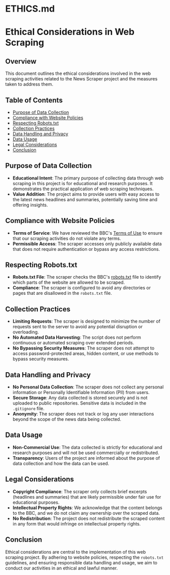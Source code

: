 # ETHICS.md

# Ethical Considerations in Web Scraping

## Overview

This document outlines the ethical considerations involved in the web scraping activities related to the News Scraper project and the measures taken to address them.

## Table of Contents

- [Purpose of Data Collection](#purpose-of-data-collection)
- [Compliance with Website Policies](#compliance-with-website-policies)
- [Respecting Robots.txt](#respecting-robotstxt)
- [Collection Practices](#collection-practices)
- [Data Handling and Privacy](#data-handling-and-privacy)
- [Data Usage](#data-usage)
- [Legal Considerations](#legal-considerations)
- [Conclusion](#conclusion)

## Purpose of Data Collection

- **Educational Intent**: The primary purpose of collecting data through web scraping in this project is for educational and research purposes. It demonstrates the practical application of web scraping techniques.
- **Value Addition**: The project aims to provide users with easy access to the latest news headlines and summaries, potentially saving time and offering insights.

## Compliance with Website Policies

- **Terms of Service**: We have reviewed the BBC's [Terms of Use](https://www.bbc.co.uk/usingthebbc/terms/) to ensure that our scraping activities do not violate any terms.
- **Permissible Access**: The scraper accesses only publicly available data that does not require authentication or bypass any access restrictions.

## Respecting Robots.txt

- **Robots.txt File**: The scraper checks the BBC's [robots.txt](https://www.bbc.com/robots.txt) file to identify which parts of the website are allowed to be scraped.
- **Compliance**: The scraper is configured to avoid any directories or pages that are disallowed in the `robots.txt` file.

## Collection Practices

- **Limiting Requests**: The scraper is designed to minimize the number of requests sent to the server to avoid any potential disruption or overloading.
- **No Automated Data Harvesting**: The script does not perform continuous or automated scraping over extended periods.
- **No Bypassing Security Measures**: The scraper does not attempt to access password-protected areas, hidden content, or use methods to bypass security measures.

## Data Handling and Privacy

- **No Personal Data Collection**: The scraper does not collect any personal information or Personally Identifiable Information (PII) from users.
- **Secure Storage**: Any data collected is stored securely and is not uploaded to public repositories. Sensitive data is included in the `.gitignore` file.
- **Anonymity**: The scraper does not track or log any user interactions beyond the scope of the news data being collected.

## Data Usage

- **Non-Commercial Use**: The data collected is strictly for educational and research purposes and will not be used commercially or redistributed.
- **Transparency**: Users of the project are informed about the purpose of data collection and how the data can be used.

## Legal Considerations

- **Copyright Compliance**: The scraper only collects brief excerpts (headlines and summaries) that are likely permissible under fair use for educational purposes.
- **Intellectual Property Rights**: We acknowledge that the content belongs to the BBC, and we do not claim any ownership over the scraped data.
- **No Redistribution**: The project does not redistribute the scraped content in any form that would infringe on intellectual property rights.

## Conclusion

Ethical considerations are central to the implementation of this web scraping project. By adhering to website policies, respecting the `robots.txt` guidelines, and ensuring responsible data handling and usage, we aim to conduct our activities in an ethical and lawful manner.
